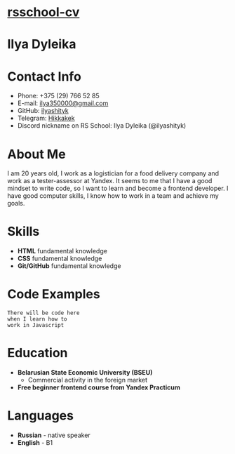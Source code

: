 # [rsschool-cv](https://ilyashityk.github.io/rsschool-cv/cv)
# Ilya Dyleika
# Contact Info
* Phone: +375 (29) 766 52 85
* E-mail: ilya350000@gmail.com
* GitHub: [ilyashityk](https://github.com/ilyashityk)
* Telegram: [Hikkakek](https://t.me/Hikkakek)
* Discord nickname on RS School: Ilya Dyleika (@ilyashityk)
# About Me
I am 20 years old, I work as a logistician for a food delivery company and work as a tester-assessor at Yandex. It seems to me that I have a good mindset to write code, so I want to learn and become a frontend developer. I have good computer skills, I know how to work in a team and achieve my goals.
# Skills
* __HTML__ fundamental knowledge 
* __CSS__ fundamental knowledge
* __Git/GitHub__ fundamental knowledge
# Code Examples
```
There will be code here
when I learn how to 
work in Javascript
```
# Education
* __Belarusian State Economic University (BSEU)__
  * Commercial activity in the foreign market
* __Free beginner frontend course from Yandex Practicum__
# Languages
* __Russian__ - native speaker
* __English__ - B1